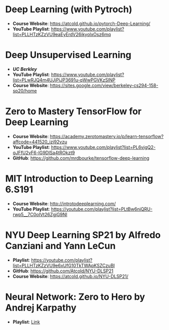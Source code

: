 # Deep Learning (with Pytroch)
- **Course Website**: https://atcold.github.io/pytorch-Deep-Learning/
- **YouTube Playlist**: https://www.youtube.com/playlist?list=PLLHTzKZzVU9eaEyErdV26ikyolxOsz6mq
# Deep Unsupervised Learning
- ***UC Berkley***
- **YouTube Playlist**: https://www.youtube.com/playlist?list=PLwRJQ4m4UJjPiJP3691u-qWwPGVKzSlNP
- **Course Website**: https://sites.google.com/view/berkeley-cs294-158-sp20/home
# Zero to Mastery TensorFlow for Deep Learning
- **Course Website**: https://academy.zerotomastery.io/p/learn-tensorflow?affcode=441520_izj92vzu
- **YouTube Playlist**: https://www.youtube.com/playlist?list=PL6vjgQ2-qJFfU2vF6-lG9DlSa4tROkzt9
- **GitHub**: https://github.com/mrdbourke/tensorflow-deep-learning
# MIT Introduction to Deep Learning 6.S191
- **Course Website**: http://introtodeeplearning.com/
- **YouTube Playlist**: https://youtube.com/playlist?list=PLtBw6njQRU-rwp5__7C0oIVt26ZgjG9NI
# NYU Deep Learning SP21 by Alfredo Canziani and Yann LeCun
- **Playlist**: https://youtube.com/playlist?list=PLLHTzKZzVU9e6xUfG10TkTWApKSZCzuBI
- **GitHub**: https://github.com/Atcold/NYU-DLSP21
- **Course Website**: https://atcold.github.io/NYU-DLSP21/
# Neural Network: Zero to Hero by Andrej Karpathy
- **Playlist**: [Link](https://www.youtube.com/playlist?list=PLAqhIrjkxbuWI23v9cThsA9GvCAUhRvKZ)
